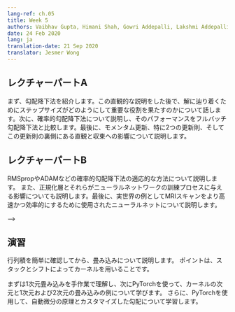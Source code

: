 ```yaml
---
lang-ref: ch.05
title: Week 5
authors: Vaibhav Gupta, Himani Shah, Gowri Addepalli, Lakshmi Addepalli
date: 24 Feb 2020
lang: ja
translation-date: 21 Sep 2020
translator: Jesmer Wong
---
```


<!-- ## Lecture part A -->
## レクチャーパートA

<!-- We begin by introducing Gradient Descent. We discuss the intuition and also talk about how step sizes play an important role in reaching the solution. Then we move on to SGD and its performance in comparison to Full Batch GD. Finally we talk about Momentum Updates, specifically the two update rules, the intuition behind momentum and its effect on convergence. -->

まず、勾配降下法を紹介します。この直観的な説明をした後で、解に辿り着くためにステップサイズがどのようにして重要な役割を果たすのかについて話します。次に、確率的勾配降下法について説明し、そのパフォーマンスをフルバッチ勾配降下法と比較します。最後に、モメンタム更新、特に2つの更新則、そしてこの更新則の裏側にある直観と収束への影響について説明します。


<!-- ## Lecture part B -->
## レクチャーパートB

<!-- We discuss adaptive methods for SGD such as RMSprop and ADAM. We also talk about normalization layers and their effects on the neural network training process. Finally, we discuss a real-world example of neural nets being used in industry to make MRI scans faster and more efficient. -->

RMSpropやADAMなどの確率的勾配降下法の適応的な方法について説明します。 また、正規化層とそれらがニューラルネットワークの訓練プロセスに与える影響についても説明します。最後に、実世界の例としてMRIスキャンをより高速かつ効率的にするために使用されたニューラルネットについて説明します。



<!-- <~-- ## Practicum --> -->
## 演習

<!-- We briefly review the matrix-multiplications and then discuss the convolutions. Key point is we use kernels by stacking and shifting. We first understand the 1D convolution by hand, and then use PyTorch to learn the dimension of kernels and output width in 1D and 2D convolutions examples. Furthermore, we use PyTorch to learn about how automatic gradient works and custom-grads. -->

行列積を簡単に確認してから、畳み込みについて説明します。
ポイントは、スタックとシフトによってカーネルを用いることです。 

まずは1次元畳み込みを手作業で理解し、次にPyTorchを使って、カーネルの次元と1次元および2次元の畳み込みの例について学びます。 さらに、PyTorchを使用して、自動微分の原理とカスタマイズした勾配について学習します。

